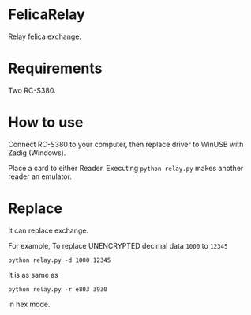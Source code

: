 # FelicaRelay
Relay felica exchange.

# Requirements
Two RC-S380.

# How to use
Connect RC-S380 to your computer, then replace driver to WinUSB with Zadig (Windows).

Place a card to either Reader. Executing `python relay.py` makes another reader an emulator.

# Replace
It can replace exchange.

For example, To replace UNENCRYPTED decimal data `1000` to `12345`

`python relay.py -d 1000 12345`

It is as same as

`python relay.py -r e803 3930`

in hex mode.
